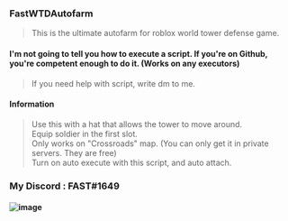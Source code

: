 
### FastWTDAutofarm
> This is the ultimate autofarm for roblox world tower defense game.


#### I'm not going to tell you how to execute a script. If you're on Github, you're competent enough to do it. (Works on any executors)
> If you need help with script, write dm to me.

#### Information
> Use this with a hat that allows the tower to move around. <br>
> Equip soldier in the first slot. <br>
> Only works on "Crossroads" map. (You can only get it in private servers. They are free) <br>
> Turn on auto execute with this script, and auto attach. <br>

### My Discord : FAST#1649

#### ![image](https://cdn.discordapp.com/attachments/1007372968793493628/1008637942601883658/unknown.png)
